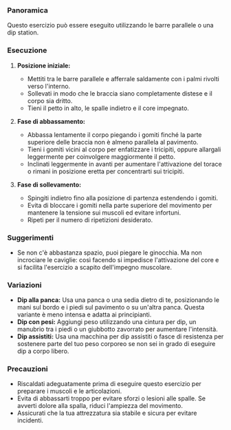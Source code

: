 ### Panoramica
Questo esercizio può essere eseguito utilizzando le barre parallele o una dip station.

### Esecuzione
1. **Posizione iniziale:**
   - Mettiti tra le barre parallele e afferrale saldamente con i palmi rivolti verso l'interno.
   - Sollevati in modo che le braccia siano completamente distese e il corpo sia dritto.
   - Tieni il petto in alto, le spalle indietro e il core impegnato.

2. **Fase di abbassamento:**
   - Abbassa lentamente il corpo piegando i gomiti finché la parte superiore delle braccia non è almeno parallela al pavimento.
   - Tieni i gomiti vicini al corpo per enfatizzare i tricipiti, oppure allargali leggermente per coinvolgere maggiormente il petto.
   - Inclinati leggermente in avanti per aumentare l'attivazione del torace o rimani in posizione eretta per concentrarti sui tricipiti.

3. **Fase di sollevamento:**
   - Spingiti indietro fino alla posizione di partenza estendendo i gomiti.
   - Evita di bloccare i gomiti nella parte superiore del movimento per mantenere la tensione sui muscoli ed evitare infortuni.
   - Ripeti per il numero di ripetizioni desiderato.

### Suggerimenti
- Se non c'è abbastanza spazio, puoi piegare le ginocchia. Ma non incrociare le caviglie: così facendo si impedisce l'attivazione del core e si facilita l'esercizio a scapito dell'impegno muscolare.

### Variazioni
- **Dip alla panca:** Usa una panca o una sedia dietro di te, posizionando le mani sul bordo e i piedi sul pavimento o su un'altra panca. Questa variante è meno intensa e adatta ai principianti.
- **Dip con pesi:** Aggiungi peso utilizzando una cintura per dip, un manubrio tra i piedi o un giubbotto zavorrato per aumentare l'intensità.
- **Dip assistiti:** Usa una macchina per dip assistiti o fasce di resistenza per sostenere parte del tuo peso corporeo se non sei in grado di eseguire dip a corpo libero.

### Precauzioni
- Riscaldati adeguatamente prima di eseguire questo esercizio per preparare i muscoli e le articolazioni.
- Evita di abbassarti troppo per evitare sforzi o lesioni alle spalle. Se avverti dolore alla spalla, riduci l'ampiezza del movimento.
- Assicurati che la tua attrezzatura sia stabile e sicura per evitare incidenti.